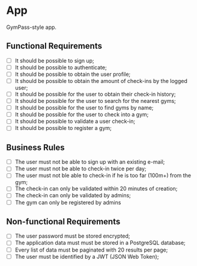 # App

GymPass-style app.

## Functional Requirements

- [ ] It should be possible to sign up;
- [ ] It should be possible to authenticate;
- [ ] It should be possible to obtain the user profile;
- [ ] It should be possible to obtain the amount of check-ins by the logged user;
- [ ] It should be possible for the user to obtain their check-in history;
- [ ] It should be possible for the user to search for the nearest gyms;
- [ ] It should be possible for the user to find gyms by name;
- [ ] It should be possible for the user to check into a gym;
- [ ] It should be possible to validate a user check-in;
- [ ] It should be possible to register a gym;

## Business Rules

- [ ] The user must not be able to sign up with an existing e-mail;
- [ ] The user must not be able to check-in twice per day;
- [ ] The user must not ble able to check-in if he is too far (100m+) from the gym;
- [ ] The check-in can only be validated within 20 minutes of creation;
- [ ] The check-in can only be validated by admins;
- [ ] The gym can only be registered by admins

## Non-functional Requirements

- [ ] The user password must be stored encrypted;
- [ ] The application data must must be stored in a PostgreSQL database;
- [ ] Every list of data must be paginated with 20 results per page;
- [ ] The user must be identified by a JWT (JSON Web Token);